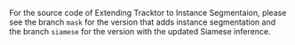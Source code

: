 For the source code of Extending Tracktor to Instance Segmentaion, please see the branch `mask` for the version that adds instance segmentation and the branch `siamese` for the version with the updated Siamese inference.